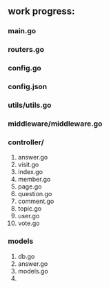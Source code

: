 ## work progress:

### main.go

### routers.go

### config.go

### config.json

### utils/utils.go

### middleware/middleware.go

### controller/

1. answer.go
2. visit.go
3. index.go
4. member.go
5. page.go
6. question.go
7. comment.go
8. topic.go
9. user.go
10. vote.go

### models

1. db.go
2. answer.go
3. models.go
4. 































